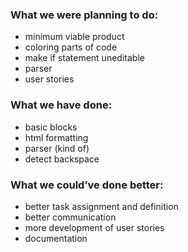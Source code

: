 ### What we were planning to do:
* minimum viable product
* coloring parts of code
* make if statement uneditable
* parser
* user stories

### What we have done:
* basic blocks
* html formatting
* parser (kind of)
* detect backspace

### What we could’ve done better:
* better task assignment and definition
* better communication
* more development of user stories
* documentation
